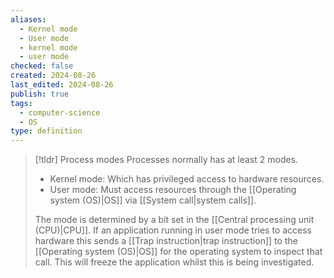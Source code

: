 ```yaml
---
aliases:
  - Kernel mode
  - User mode
  - kernel mode
  - user mode
checked: false
created: 2024-08-26
last_edited: 2024-08-26
publish: true
tags:
  - computer-science
  - OS
type: definition
---
```

>[!tldr] Process modes
>Processes normally has at least 2 modes. 
> - Kernel mode: Which has privileged access to hardware resources.
> - User mode: Must access resources through the [[Operating system (OS)|OS]] via [[System call|system calls]].
>
> The mode is determined by a bit set in the [[Central processing unit (CPU)|CPU]]. If an application running in user mode tries to access hardware this sends a [[Trap instruction|trap instruction]] to the [[Operating system (OS)|OS]] for the operating system to inspect that call. This will freeze the application whilst this is being investigated. 
